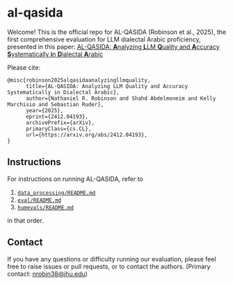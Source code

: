 # al-qasida

Welcome! This is the official repo for AL-QASIDA (Robinson et al., 2025), 
the first comprehensive evaluation for LLM dialectal Arabic proficiency, presented in 
this paper: 
[AL-QASIDA: **A**nalyzing **L**LM **Q**uality and **A**ccuracy **S**ystematically **i**n **D**ialectal **A**rabic](https://arxiv.org/abs/2412.04193)

Please cite:

```
@misc{robinson2025alqasidaanalyzingllmquality,
      title={AL-QASIDA: Analyzing LLM Quality and Accuracy Systematically in Dialectal Arabic},
      author={Nathaniel R. Robinson and Shahd Abdelmoneim and Kelly Marchisio and Sebastian Ruder},
      year={2025},
      eprint={2412.04193},
      archivePrefix={arXiv},
      primaryClass={cs.CL},
      url={https://arxiv.org/abs/2412.04193},
}
```

## Instructions

For instructions on running AL-QASIDA, refer to 

1. [`data_processing/README.md`](data_processing/README.md)
2. [`eval/README.md`](eval/README.md)
3. [`humevals/README.md`](humevals/README.md)

in that order. 

## Contact 

If you have any questions or difficulty running our evaluation, please feel free to raise issues or 
pull requests, or to contact the authors. 
(Primary contact: [nrobin38@jhu.edu](mailto:nrobin38@jhu.edu))
